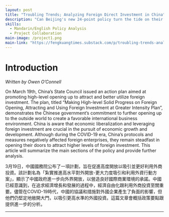 ```yaml
---
layout: post
title: "Troubling Trends; Analyzing Foreign Direct Investment in China"
description: "Can Beijing's new 24-point policy turn the tide on their sluggish economy?"
skills:
  - Mandarin/English Policy Analysis 
  - Project Collaboration
main-image: /project1.png
main-link: "https://fengkuangtimes.substack.com/p/troubling-trends-analyzing-foreign"
---
```


# Introduction
*Written by Owen O’Connell*

On March 19th, China’s State Council issued an action plan aimed at promoting high-level opening up to attract and better utilize foreign investment. The plan, titled “Making High-level Solid Progress on Foreign Opening, Attracting and Using Foreign Investment at Greater Intensity Plan”, demonstrates the Chinese government’s commitment to further opening up to the outside world to create a favorable international business environment. China is aware that economic liberalization and leveraging foreign investment are crucial in the pursuit of economic growth and development. Although during the COVID-19 era, China’s protocols and measures negatively affected foreign enterprises, they remain steadfast in opening their doors to attract higher levels of foreign investment. This article will summarize the main sections of the policy and provide further analysis.

3月19日，中國國務院公布了一項計劃，旨在促進高度開放以吸引並更好利用外商投資。該計劃名為「紮實推進高水平對外開放-更大力度吸引和利用外資行動方案」，顯示了中國政府進一步向外界開放，以營造良好國際商業環境的承諾。中國已經意識到，在追求經濟增長和發展的過程中，經濟自由化跟利用外商投資至關重要。儘管在COVID-19時代，中國的協議和措施對外國企業產生了負面的影響，但他們仍堅定地敞開大門，以吸引更高水準的外國投資。這篇文章會概括政策要點跟提供進一步的分析。


---
